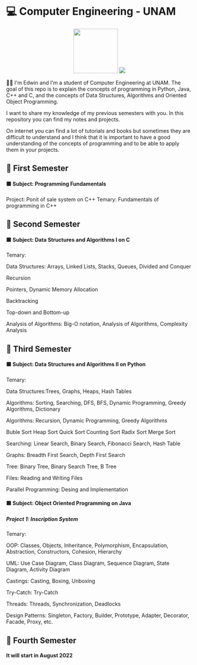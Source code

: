 # 💻 Computer Engineering - UNAM
<p align="center">
  <img src="https://user-images.githubusercontent.com/6312342/163523841-7f03e86c-1e99-4b19-9ca9-2ce06aca55a5.png" height="120px">
  <img src="https://user-images.githubusercontent.com/6312342/163523477-e9bdfbdb-d5f1-4030-a8cc-e9146e86e163.png">
</p>

👨‍💻 I'm Edwin and I'm a student of Computer Engineering at UNAM.
The goal of this repo is to explain the concepts of programming in Python, Java, C++ and C,
and the concepts of Data Structures, Algorithms and Oriented Object Programming.

I want to share my knowledge of my previous semesters with you.
In this repository you can find my notes and projects.

On internet you can find a lot of tutorials and books but sometimes they are difficult to understand and I think that it is important to
have a good understanding of the concepts of programming and to be able to apply them in your projects.


<!-- Primer semestre -->
## 🔴 First Semester
#### 🟩 Subject: Programming Fundamentals
Project: Ponit of sale system on C++
Temary: Fundamentals of programming in C++

<!-- Segundo semestre -->
## 🔴 Second Semester
#### 🟩 Subject: Data Structures and Algorithms I on C
Temary:

Data Structures: Arrays, Linked Lists, Stacks, Queues, Divided and Conquer

Recursion

Pointers, Dynamic Memory Allocation

Backtracking

Top-down and Bottom-up

Analysis of Algorithms: Big-O notation, Analysis of Algorithms, Complexity Analysis

## 🔴 Third Semester
#### 🟩 Subject: Data Structures and Algorithms II on Python
Temary:

Data Structures:Trees, Graphs, Heaps, Hash Tables

Algorithms: Sorting, Searching, DFS, BFS, Dynamic Programming, Greedy Algorithms, Dictionary

Algorithms: Recursion, Dynamic Programming, Greedy Algorithms

Buble Sort
Heap Sort
Quick Sort
Counting Sort
Radix Sort
Merge Sort

Searching: Linear Search, Binary Search, Fibonacci Search, Hash Table

Graphs: Breadth First Search, Depth First Search
<!-- Dijkstra's Algorithm, Kruskal's Algorithm in the future-->

Tree: Binary Tree, Binary Search Tree, B Tree

Files: Reading and Writing Files

Parallel Programming: Desing and Implementation


#### 🟩 Subject: Object Oriented Programming on Java
##### Project 1: Inscription System
Temary:

OOP: Classes, Objects, Inheritance, Polymorphism, Encapsulation, Abstraction, Constructors, Cohesion, Hierarchy

UML: Use Case Diagram, Class Diagram, Sequence Diagram, State Diagram, Activity Diagram

Castings: Casting, Boxing, Unboxing

Try-Catch: Try-Catch

Threads: Threads, Synchronization, Deadlocks

Design Patterns: Singleton, Factory, Builder, Prototype, Adapter, Decorator, Facade, Proxy, etc.


## 🔴 Fourth Semester
#### It will start in August 2022
